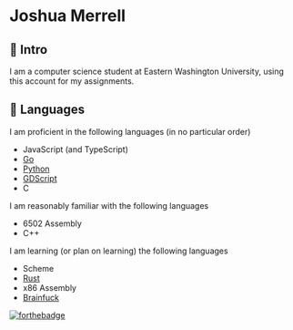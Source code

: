 # Joshua Merrell

## :wave: Intro
I am a computer science student at Eastern Washington University, using this account for my assignments.

## :pencil: Languages
I am proficient in the following languages (in no particular order)
- JavaScript (and TypeScript)
- [Go](https://go.dev)
- [Python](https://python.org)
- [GDScript](https://godotengine.org)
- C

I am reasonably familiar with the following languages
- 6502 Assembly
- C++

I am learning (or plan on learning) the following languages
- Scheme
- [Rust](https://rust-lang.org)
- x86 Assembly
- [Brainfuck](https://en.wikipedia.org/wiki/Brainfuck)

[![forthebadge](https://forthebadge.com/images/badges/fuck-it-ship-it.svg)](https://forthebadge.com)

